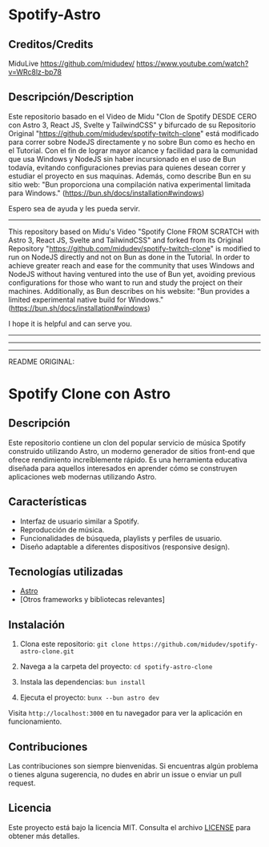 # Spotify-Astro

## Creditos/Credits

MiduLive
https://github.com/midudev/
https://www.youtube.com/watch?v=WRc8lz-bp78

## Descripción/Description

Este repositorio basado en el Video de Midu "Clon de Spotify DESDE CERO con Astro 3, React JS, Svelte y TailwindCSS" y bifurcado de su Repositorio Original "https://github.com/midudev/spotify-twitch-clone" está modificado para correr sobre NodeJS directamente y no sobre Bun como es hecho en el Tutorial. Con el fin de lograr mayor alcance y facilidad para la comunidad que usa Windows y NodeJS sin haber incursionado en el uso de Bun todavía, evitando configuraciones previas para quienes desean correr y estudiar el proyecto en sus maquinas. Además, como describe Bun en su sitio web: "Bun proporciona una compilación nativa experimental limitada para Windows." (https://bun.sh/docs/installation#windows)

Espero sea de ayuda y les pueda servir.

---

This repository based on Midu's Video "Spotify Clone FROM SCRATCH with Astro 3, React JS, Svelte and TailwindCSS" and forked from its Original Repository "https://github.com/midudev/spotify-twitch-clone" is modified to run on NodeJS directly and not on Bun as done in the Tutorial. In order to achieve greater reach and ease for the community that uses Windows and NodeJS without having ventured into the use of Bun yet, avoiding previous configurations for those who want to run and study the project on their machines. Additionally, as Bun describes on his website: "Bun provides a limited experimental native build for Windows." (https://bun.sh/docs/installation#windows)

I hope it is helpful and can serve you.

---
---
---
README ORIGINAL: 

# Spotify Clone con Astro

## Descripción

Este repositorio contiene un clon del popular servicio de música Spotify construido utilizando Astro, un moderno generador de sitios front-end que ofrece rendimiento increíblemente rápido. Es una herramienta educativa diseñada para aquellos interesados en aprender cómo se construyen aplicaciones web modernas utilizando Astro.

## Características

- Interfaz de usuario similar a Spotify.
- Reproducción de música.
- Funcionalidades de búsqueda, playlists y perfiles de usuario.
- Diseño adaptable a diferentes dispositivos (responsive design).

## Tecnologías utilizadas

- [Astro](https://astro.build/)
- [Otros frameworks y bibliotecas relevantes]

## Instalación

1. Clona este repositorio:
   `git clone https://github.com/midudev/spotify-astro-clone.git`

2. Navega a la carpeta del proyecto:
   `cd spotify-astro-clone`

3. Instala las dependencias:
   `bun install`

4. Ejecuta el proyecto:
   `bunx --bun astro dev`

Visita `http://localhost:3000` en tu navegador para ver la aplicación en funcionamiento.

## Contribuciones

Las contribuciones son siempre bienvenidas. Si encuentras algún problema o tienes alguna sugerencia, no dudes en abrir un issue o enviar un pull request.

## Licencia

Este proyecto está bajo la licencia MIT. Consulta el archivo [LICENSE](LICENSE) para obtener más detalles.
